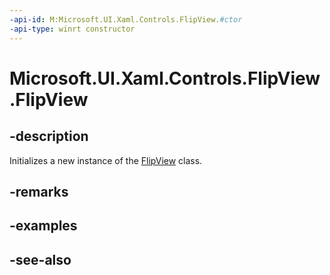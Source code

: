 ```yaml
---
-api-id: M:Microsoft.UI.Xaml.Controls.FlipView.#ctor
-api-type: winrt constructor
---
```


<!-- Method syntax
public FlipView()
-->

# Microsoft.UI.Xaml.Controls.FlipView.FlipView

## -description
Initializes a new instance of the [FlipView](flipview.md) class.

## -remarks

## -examples

## -see-also
